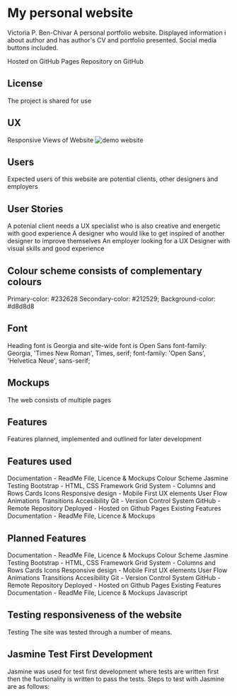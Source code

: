<h1>My personal website</h1>
Victoria P. Ben-Chivar
A personal portfolio website. Displayed information i about author and has author's CV and portfolio presented. Social media buttons included.

Hosted on GitHub Pages Repository on GitHub

<h2>License</h2>
The project is shared for use

<h2>UX</h2>
Responsive Views of Website
<img src="https://victoriabc.github.io/myhtmlproject/Portfolio_Victoria/assets/images/Demo_website.png" alt="demo website" title="Desktop Demo" style="max-width:100%;">

<h2>Users</h2>
Expected users of this website are potential clients, other designers and employers

<h2>User Stories</h2>
A potenial client needs a UX specialist who is also creative and energetic with good experience
A designer who would like to get inspired of another designer to improve themselves
An employer looking for a UX Designer with visual skills and good experience

<h2>Colour scheme consists of complementary colours</h2>
Primary-color: #232628
Secondary-color: #212529;
Background-color: #d8d8d8

<h2>Font</h2>
Heading font is Georgia and site-wide font is Open Sans
font-family: Georgia, 'Times New Roman', Times, serif;
font-family: 'Open Sans', 'Helvetica Neue', sans-serif;

<h2>Mockups</h2>
The web consists of multiple pages

<h2>Features</h2>
Features planned, implemented and outlined for later development

<h2>Features used</h2>
Documentation - ReadMe File, Licence & Mockups
Colour Scheme
Jasmine Testing
Bootstrap - HTML, CSS Framework
Grid System - Columns and Rows
Cards
Icons
Responsive design - Mobile First
UX elements
User Flow
Animations
Transitions
Accesibility
Git - Version Control System
GitHub - Remote Repository
Deployed - Hosted on Github Pages
Existing Features
Documentation - ReadMe File, Licence & Mockups

<h2>Planned Features</h2>
Documentation - ReadMe File, Licence & Mockups
Colour Scheme
Jasmine Testing
Bootstrap - HTML, CSS Framework
Grid System - Columns and Rows
Cards
Icons
Responsive design - Mobile First
UX elements
User Flow
Animations
Transitions
Accesibility
Git - Version Control System
GitHub - Remote Repository
Deployed - Hosted on Github Pages
Existing Features
Documentation - ReadMe File, Licence & Mockups
Javascript

<h2>Testing responsiveness of the website</h2>
Testing
The site was tested through a number of means.

<h2>Jasmine Test First Development</h2>
Jasmine was used for test first development where tests are written first then the fuctionality is written to pass the tests. Steps to test with Jasmine are as follows:
